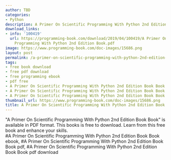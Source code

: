 ```yaml
---
author: TBD
categories:
- Python
description: A Primer On Scientific Programming With Python 2nd Edition Book Book
download_links:
- info: '100419'
  url: https://programming-book.com/download/2019/04/100419/A Primer On Scientific
    Programming With Python 2nd Edition Book.pdf
image: https://www.programming-book.com/doc-images/15686.png
layout: post
permalink: /a-primer-on-scientific-programming-with-python-2nd-edition-book-book.html
tags:
- free book download
- free pdf download
- free programming ebook
- pdf free
- A Primer On Scientific Programming With Python 2nd Edition Book Book ebook
- A Primer On Scientific Programming With Python 2nd Edition Book Book pdf
- A Primer On Scientific Programming With Python 2nd Edition Book Book pdf download
thumbnail_url: https://www.programming-book.com/doc-images/15686.png
title: A Primer On Scientific Programming With Python 2nd Edition Book Book
---
```


 
<div class="item-desc text-justify">
  "A Primer On Scientific Programming With Python 2nd Edition Book Book" is available in PDF format. This books is free to download. Learn from this free book and enhance your skills.
  <br>
  #A Primer On Scientific Programming With Python 2nd Edition Book Book ebook, #A Primer On Scientific Programming With Python 2nd Edition Book Book pdf, #A Primer On Scientific Programming With Python 2nd Edition Book Book pdf download
</div>